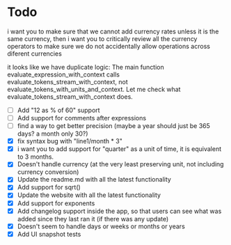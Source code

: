 # Todo 

i want you to make sure that we cannot add currency rates unless it is the same currency, then i want you to critically review all the currency operators to make sure we do not accidentally allow operations across diferent currencies

it looks like we have duplicate logic:  The main function evaluate_expression_with_context calls evaluate_tokens_stream_with_context,
  not evaluate_tokens_with_units_and_context. Let me check what evaluate_tokens_stream_with_context does.

- [ ] Add "12 as % of 60" support
- [ ] Add support for comments after expressions
- [ ] find a way to get better precision (maybe a year should just be 365 days? a month only 30?)
- [x] fix syntax bug with "line1/month * 3"
- [x] i want you to add support for "quarter" as a unit of time, it is equivalent to 3 months.
- [x] Doesn't handle currency (at the very least preserving unit, not including currency conversion)
- [x] Update the readme.md with all the latest functionality
- [x] Add support for sqrt()
- [x] Update the website with all the latest functionality
- [x] Add support for exponents
- [x] Add changelog support inside the app, so that users can see what was added since they last ran it (if there was any update)
- [x] Doesn't seem to handle days or weeks or months or years
- [x] Add UI snapshot tests
